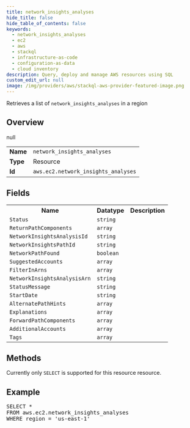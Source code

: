 ```yaml
---
title: network_insights_analyses
hide_title: false
hide_table_of_contents: false
keywords:
  - network_insights_analyses
  - ec2
  - aws
  - stackql
  - infrastructure-as-code
  - configuration-as-data
  - cloud inventory
description: Query, deploy and manage AWS resources using SQL
custom_edit_url: null
image: /img/providers/aws/stackql-aws-provider-featured-image.png
---
```

Retrieves a list of <code>network_insights_analyses</code> in a region

## Overview
<table><tbody>
<tr><td><b>Name</b></td><td><code>network_insights_analyses</code></td></tr>
<tr><td><b>Type</b></td><td>Resource</td></tr>
null
<tr><td><b>Id</b></td><td><code>aws.ec2.network_insights_analyses</code></td></tr>
</tbody></table>

## Fields
<table><tbody>
<tr><th>Name</th><th>Datatype</th><th>Description</th></tr>
<tr><td><code>Status</code></td><td><code>string</code></td><td></td></tr><tr><td><code>ReturnPathComponents</code></td><td><code>array</code></td><td></td></tr><tr><td><code>NetworkInsightsAnalysisId</code></td><td><code>string</code></td><td></td></tr><tr><td><code>NetworkInsightsPathId</code></td><td><code>string</code></td><td></td></tr><tr><td><code>NetworkPathFound</code></td><td><code>boolean</code></td><td></td></tr><tr><td><code>SuggestedAccounts</code></td><td><code>array</code></td><td></td></tr><tr><td><code>FilterInArns</code></td><td><code>array</code></td><td></td></tr><tr><td><code>NetworkInsightsAnalysisArn</code></td><td><code>string</code></td><td></td></tr><tr><td><code>StatusMessage</code></td><td><code>string</code></td><td></td></tr><tr><td><code>StartDate</code></td><td><code>string</code></td><td></td></tr><tr><td><code>AlternatePathHints</code></td><td><code>array</code></td><td></td></tr><tr><td><code>Explanations</code></td><td><code>array</code></td><td></td></tr><tr><td><code>ForwardPathComponents</code></td><td><code>array</code></td><td></td></tr><tr><td><code>AdditionalAccounts</code></td><td><code>array</code></td><td></td></tr><tr><td><code>Tags</code></td><td><code>array</code></td><td></td></tr>
</tbody></table>

## Methods
Currently only <code>SELECT</code> is supported for this resource resource.

## Example
<pre>
SELECT * 
FROM aws.ec2.network_insights_analyses
WHERE region = 'us-east-1'
</pre>
